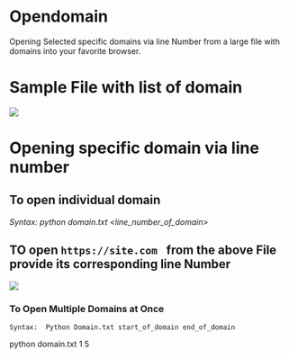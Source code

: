 # Opendomain
Opening Selected specific domains via line Number from a large file with domains into your favorite browser. 

# Sample File with list of domain
<img src="https://github.com/Roshan-Poudel/images/blob/master/subdomain.jpg">  


# Opening specific domain via line number

## To open individual domain
*Syntax: python domain.txt <line_number_of_domain>*
## TO open ```https://site.com ``` from the above File provide its corresponding line Number


<img src="https://github.com/Roshan-Poudel/images/blob/master/opening.png">  


### To Open Multiple Domains at Once
```
Syntax:  Python Domain.txt start_of_domain end_of_domain

```
python domain.txt 1 5
```

